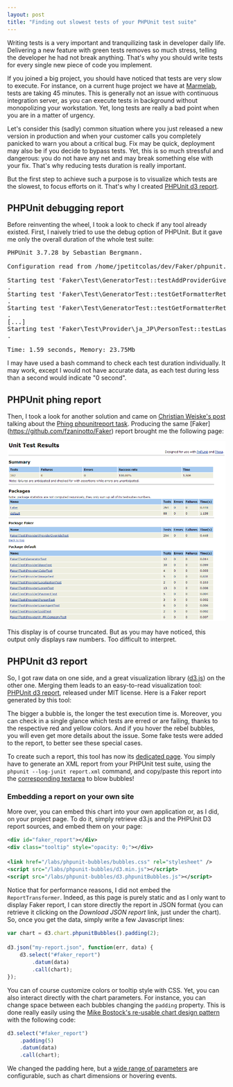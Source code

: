 ```yaml
---
layout: post
title: "Finding out slowest tests of your PHPUnit test suite"
---
```


Writing tests is a very important and tranquilizing task in developer daily life. Delivering a new feature with green tests removes so much stress, telling the developer he had not break anything. That&#39;s why you should write tests for every single new piece of code you implement.

If you joined a big project, you should have noticed that tests are very slow to execute. For instance, on a current huge project we have at [Marmelab](http://www.marmelab.com), tests are taking 45 minutes. This is generally not an issue with continuous integration server, as you can execute tests in background without monopolizing your workstation. Yet, long tests are really a bad point
when you are in a matter of urgency.

Let's consider this (sadly) common situation where you just released a new version in production and when your customer calls you completely panicked to warn you about a critical bug. Fix may be quick, deployment may also be if you decide to bypass tests. Yet, this is so much stressful and dangerous: you do not have any net and may break something else with your fix. That&#39;s why reducing tests duration is really important.

But the first step to achieve such a purpose is to visualize which tests are the slowest, to focus efforts on it. That's why I created [PHPUnit d3 report](https://github.com/marmelab/phpunit-d3-report).

## PHPUnit debugging report

Before reinventing the wheel, I took a look to check if any tool already existed. First, I naively tried to use the debug option of PHPUnit. But it gave me only the overall duration of the whole test suite:

<pre class="console">PHPUnit 3.7.28 by Sebastian Bergmann.

Configuration read from /home/jpetitcolas/dev/Faker/phpunit.xml.dist

Starting test 'Faker\Test\GeneratorTest::testAddProviderGivesPriorityToNewlyAddedProvider'.
.
Starting test 'Faker\Test\GeneratorTest::testGetFormatterReturnsCallable'.
.
Starting test 'Faker\Test\GeneratorTest::testGetFormatterReturnsCorrectFormatter'.
.
[...]
Starting test 'Faker\Test\Provider\ja_JP\PersonTest::testLastKanaNameReturnsNagisa'.
.

Time: 1.59 seconds, Memory: 23.75Mb</pre>

I may have used a bash command to check each test duration individually. It may work, except I would not have accurate data, as each test during less than a second would indicate "0 second".

## PHPUnit phing report

Then, I took a look for another solution and came on [Christian Weiske's post](http://cweiske.de/tagebuch/visualizing-phpunit-runs.htm) talking about the [Phing phpunitreport task](http://www.phing.info/docs/master/webhelp/PHPUnitReport.html). Producing the same [Faker] (https://github.com/fzaninotto/Faker) report brought me the following page:

<img src="/img/posts/phing-phpunitreport-faker.png" alt="Phing PHPUnit report of Faker" title="Phing PHPUnit report of Faker" />

This display is of course truncated. But as you may have noticed, this output only displays raw numbers. Too difficult to interpret.

## PHPUnit d3 report

So, I got raw data on one side, and a great visualization library ([d3.js](http://d3js.org)) on the other one. Merging them leads to an easy-to-read visualization tool: [PHPUnit d3 report](http://marmelab.com/phpunit-d3-report/), released under MIT license. Here is a Faker report generated by this tool:

<div id="faker_report"></div>
<div class="tooltip" style="opacity: 0;"></div>

<link href="/labs/phpunit-bubbles/bubbles.css" rel="stylesheet" />
<script src="/labs/phpunit-bubbles/d3.min.js"></script>
<script src="/labs/phpunit-bubbles/d3.phpunitBubbles.js"></script>
<script src="/labs/phpunit-bubbles/bubbles.js"></script>

The bigger a bubble is, the longer the test execution time is. Moreover, you can check in a single glance which tests are erred or are failing, thanks to the respective red and yellow colors. And if you hover the rebel bubbles, you will even get more details about the issue. Some fake tests were added to the report, to better see these special cases.

To create such a report, this tool has now its [dedicated page](http://marmelab.com/phpunit-d3-report/). You simply have to generate an XML report from your PHPUnit test suite, using the `phpunit --log-junit report.xml` command, and copy/paste this report into the [corresponding textarea](http://marmelab.com/phpunit-d3-report/#report) to blow bubbles!

### Embedding a report on your own site

More over, you can embed this chart into your own application or, as I did, on your project page. To do it, simply retrieve d3.js and the PHPUnit D3 report sources, and embed them on your page:

``` xml
<div id="faker_report"></div>
<div class="tooltip" style="opacity: 0;"></div>

<link href="/labs/phpunit-bubbles/bubbles.css" rel="stylesheet" />
<script src="/labs/phpunit-bubbles/d3.min.js"></script>
<script src="/labs/phpunit-bubbles/d3.phpunitBubbles.js"></script>
```
Notice that for performance reasons, I did not embed the `ReportTransformer`. Indeed, as this page is purely static and as I only want to display Faker report, I can store directly the report in JSON format (you can retrieve it clicking on the *Download JSON report* link, just under the chart). So, once you get the data, simply write a few Javascript lines:

``` js
var chart = d3.chart.phpunitBubbles().padding(2);

d3.json("my-report.json", function(err, data) {
    d3.select("#faker_report")
        .datum(data)
        .call(chart);
});
```
You can of course customize colors or tooltip style with CSS. Yet, you can also interact directly with the chart parameters. For instance, you can change space between each bubbles changing the `padding` property. This is done really easily using the [Mike Bostock's re-usable chart design pattern](#) with the following code:

``` js
d3.select("#faker_report")
    .padding(5)
    .datum(data)
    .call(chart);
```
We changed the padding here, but a [wide range of parameters](https://github.com/marmelab/phpunit-d3-report#parameters) are configurable, such as chart dimensions or hovering events.

